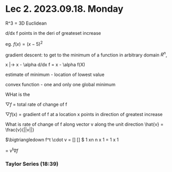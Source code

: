 # Lec 2. 2023.09.18. Monday

R^3 = 3D Euclidean

d/dx f points in the deri of greateset increase

eg. $f(x) = (x-5)^2$

gradient descent: to get to the minimum of a function in arbitrary domain $R^n$,

x |-> x - \alpha d/dx f = x - \alpha f(X)

estimate of minimum - location of lowest value


convex function - one and only one global minimum 

WHat is the

$\bigtriangledown f$ = total rate of change of f

$\bigtriangledown f$(x) = gradient of f at a location x points in direction of greatest increase

What is rate of change of f along vector v along the unit direction  \hat{v} = \frac{v}{||v||}

$\bigtriangledown f^t \cdot v = [] [] $
1 xn n x 1 = 1 x 1

= $v^t \nabla f$

### Taylor Series (18:39)

